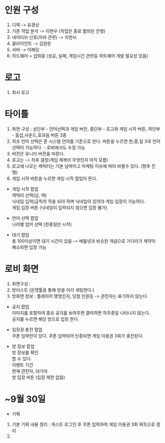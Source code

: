 # 인원 구성
1) 디렉 -> 유경상
2) 기존 작업 분석 -> 이현우 (작업은 종료 협의만 진행)
3) 네이티브 신호(자바 관련) -> 지한뉘
4) 클라이언트 -> 김양운
5) 서버 -> 이해담
6) 하드웨어 > 섭외중 (성공, 실패, 게임시간 관련등 하트웨어 개발 필요성 있음)

# 로고
1) 회사 로고

# 타이틀
1) 화면 구성 : 상단부 - 언어선택과 게임 버전, 중단부 - 로고와 게임 시작 버튼, 하단부 - 옵셥,사운드,효과음 버튼 3종 
2) 최초 언어 선택은 폰 시스템 언어를 기준으로 한다. 버튼을 누르면 한,중,일 3국 언어 선택이 가능하다. - 로비에서도 수정 가능
3) 버전은 유니티 버전을 따른다. 
4) 로고는 -> 차후 결정(게임 제복이 무엇인지 아직 모름)
5) 로고에 나오는 캐릭터는 기본 남여이고 마케팅 이슈에 따라 바뀔수 있다. (향후 진행)
6) 게임 시작 버튼을 누르면 게임 시작 팝업이 뜬다.

- 게임 시작 팝업<br>
캐릭터 선택(남, 여)<br>
닉네임  입력(금칙어 적용 되야 하며 닉네임이 있어야 게임 입장이 가능하다.<br>
게임 입장 버튼 (닉네임이 입력되지 않으면 입장 불가)<br>

- 언어 선택 팝업<br>
나라별 업어 선택 (한중일만 시작)<br>

- 대기 팝업<br>
총 100이상이면 대기 시간이 있음 -> 배틀넷과 비슷한 개념으로 기다리가 제약이 해소되면 입장 가능<br>

# 로비 화면
1) 화면구성 : 
2) 방리스트 (운영툴을 통해 방을 미리 세팅한다.)
3) 방화면 정보 : 플레이어 몇명인지, 당첨 인원등 -> 관전자는 표기하지 않는다.

- 공지 팝업<br>
이미지를 포함하여 중요 공지를 보여주면 클릭하면 하주종일 나타나지 않는다.<br>
공지를 누르면 해당 방으로 입장 한다.<br>

- 입장권 충전 팝업<br>
쿠폰 입략란이 있다. 쿠폰 입력되어 인증되면 게임 이용권 3회가 충전된다.<br>

- 방 정보 팝업<br>
방 정보를 확인<br> 할 수 있다. <br>
이벤트 기간<br>
현재 관전자, 대기자<br>
방 입장 버튼 (입장 제한 없음)<br>


# ~9월 30일

- 기획<br>
1) 기본 기획 내용 정리 : 게스트 로그인 후 쿠폰 입력하여 게임 이용권 3회 획득으로 정리
2)  
